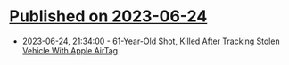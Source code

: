 # [Published on 2023-06-24](index.md)

* [2023-06-24, 21:34:00](https://yro.slashdot.org/story/23/06/24/1710248/61-year-old-shot-killed-after-tracking-stolen-vehicle-with-apple-airtag?utm_source=rss1.0mainlinkanon&utm_medium=feed) - [61-Year-Old Shot, Killed After Tracking Stolen Vehicle With Apple AirTag](https://yro.slashdot.org/story/23/06/24/1710248/61-year-old-shot-killed-after-tracking-stolen-vehicle-with-apple-airtag?utm_source=rss1.0mainlinkanon&utm_medium=feed)
